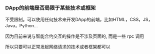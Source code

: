 ### DApp的前端是否局限于某些技术或框架

不受限制。可以使用任何技术来开发DApp的前端，比如HTML，CSS，JS，Java，Python...

因为目前来说与智能合约交互的操作是不涉及页面的, 而是一些 rpc 调用

所以只要可以正常发起网络请求的技术或者框架都可以